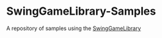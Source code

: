 # SwingGameLibrary-Samples
A repository of samples using the [SwingGameLibrary](https://github.com/davidkroukamp/swinggamelibrary)
